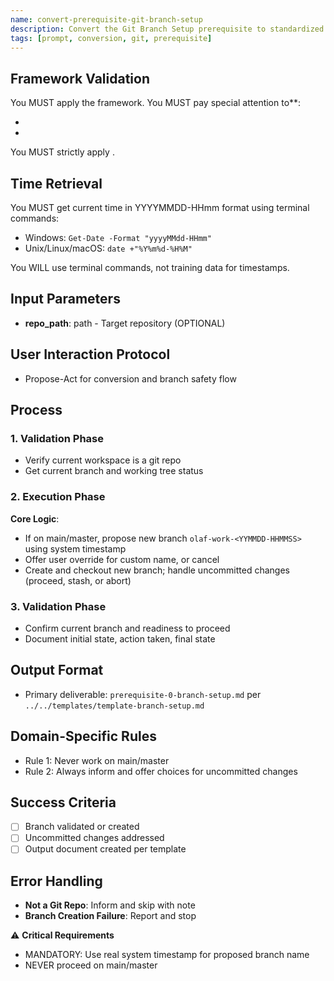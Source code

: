 ```yaml
---
name: convert-prerequisite-git-branch-setup
description: Convert the Git Branch Setup prerequisite to standardized template, preserving safety checks and timestamp-based branch naming
tags: [prompt, conversion, git, prerequisite]
---
```


## Framework Validation
You MUST apply the <olaf-work-instructions> framework.
You MUST pay special attention to**:
- <olaf-general-role-and-behavior>
- <olaf-interaction-protocols>
You MUST strictly apply <olaf-framework-validation>.

## Time Retrieval
You MUST get current time in YYYYMMDD-HHmm format using terminal commands:
- Windows: `Get-Date -Format "yyyyMMdd-HHmm"`
- Unix/Linux/macOS: `date +"%Y%m%d-%H%M"`

You WILL use terminal commands, not training data for timestamps.

## Input Parameters
- **repo_path**: path - Target repository (OPTIONAL)

## User Interaction Protocol
- Propose-Act for conversion and branch safety flow

## Process

### 1. Validation Phase
- Verify current workspace is a git repo
- Get current branch and working tree status

### 2. Execution Phase
**Core Logic**:
- If on main/master, propose new branch `olaf-work-<YYMMDD-HHMMSS>` using system timestamp
- Offer user override for custom name, or cancel
- Create and checkout new branch; handle uncommitted changes (proceed, stash, or abort)

### 3. Validation Phase
- Confirm current branch and readiness to proceed
- Document initial state, action taken, final state

## Output Format
- Primary deliverable: `prerequisite-0-branch-setup.md` per `../../templates/template-branch-setup.md`

## Domain-Specific Rules
- Rule 1: Never work on main/master
- Rule 2: Always inform and offer choices for uncommitted changes

## Success Criteria
- [ ] Branch validated or created
- [ ] Uncommitted changes addressed
- [ ] Output document created per template

## Error Handling
- **Not a Git Repo**: Inform and skip with note
- **Branch Creation Failure**: Report and stop

⚠️ **Critical Requirements**
- MANDATORY: Use real system timestamp for proposed branch name
- NEVER proceed on main/master

